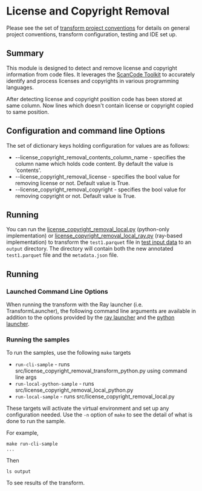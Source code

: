# License and Copyright Removal
Please see the set of
[transform project conventions](../../../README.md)
for details on general project conventions, transform configuration,
testing and IDE set up.

## Summary 

This module is designed to detect and remove license and copyright information from code files. It leverages the [ScanCode Toolkit](https://pypi.org/project/scancode-toolkit/) to accurately identify and process licenses and copyrights in various programming languages.

After detecting license and copyright position code has been stored at same column. Now lines which doesn't contain license or copyright copied to same position.

## Configuration and command line Options

The set of dictionary keys holding configuration for values are as follows:

* --license_copyright_removal_contents_column_name - specifies the column name which holds code content. By default the value is 'contents'.
* --license_copyright_removal_license - specifies the bool value for removing license or not. Default value is True.
* --license_copyright_removal_copyright - specifies the bool value for removing copyright or not. Default value is True. 

## Running
You can run the [license_copyright_removal_local.py](src/license_copyright_removal_local.py) (python-only implementation) or [license_copyright_removal_local_ray.py](ray/src/license_copyright_removal_local_ray.py) (ray-based  implementation) to transform the `test1.parquet` file in [test input data](test-data/input) to an `output` directory.  The directory will contain both the new annotated `test1.parquet` file and the `metadata.json` file.

## Running

### Launched Command Line Options 
When running the transform with the Ray launcher (i.e. TransformLauncher),
the following command line arguments are available in addition to 
the options provided by the [ray launcher](../../../../data-processing-lib/doc/ray-launcher-options.md)
and the [python launcher](../../../../data-processing-lib/doc/python-launcher-options.md).

### Running the samples
To run the samples, use the following `make` targets

* `run-cli-sample` - runs src/license_copyright_removal_transform_python.py using command line args
* `run-local-python-sample` - runs src/license_copyright_removal_local_python.py
* `run-local-sample` - runs src/license_copyright_removal_local.py

These targets will activate the virtual environment and set up any configuration needed.
Use the `-n` option of `make` to see the detail of what is done to run the sample.

For example, 
```shell
make run-cli-sample
...
```
Then 
```shell
ls output
```
To see results of the transform.
